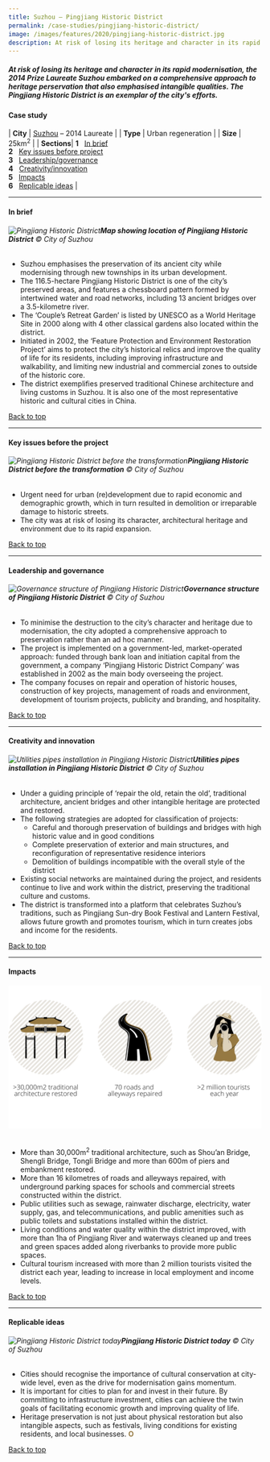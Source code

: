 ```yaml
---
title: Suzhou – Pingjiang Historic District
permalink: /case-studies/pingjiang-historic-district/
image: /images/features/2020/pingjiang-historic-district.jpg
description: At risk of losing its heritage and character in its rapid modernisation, the 2014 Prize Laureate Suzhou embarked on a comprehensive approach to heritage perservation that also emphasised intangible qualities. The Pingjiang Historic District is an exemplar of the city's efforts.
---
```


##### At risk of losing its heritage and character in its rapid modernisation, the 2014 Prize Laureate Suzhou embarked on a comprehensive approach to heritage perservation that also emphasised intangible qualities. The Pingjiang Historic District is an exemplar of the city's efforts. 

#### **Case study**

| **City** | [Suzhou](/suzhou/) – 2014 Laureate |
| **Type** | Urban regeneration |
| **Size** | 25km<sup>2</sup> |
| **Sections**| **1** &nbsp; [In brief](#in-brief) <br> **2** &nbsp; [Key issues before project](#key-issues-before-the-project) <br> **3** &nbsp; [Leadership/governance](#leadership-and-governance) <br> **4** &nbsp; [Creativity/innovation](#creativity-and-innovation) <br> **5** &nbsp; [Impacts](#impacts) <br> **6** &nbsp; [Replicable ideas](#replicable-ideas) |

---

#### **In brief**

###### ![Pingjiang Historic District](/images/features/2020/pingjiang-map.jpg/)**Map showing location of Pingjiang Historic District** © City of Suzhou

- Suzhou emphasises the preservation of its ancient city while modernising through new townships in its urban development.
- The 116.5-hectare Pingjiang Historic District is one of the city’s preserved areas, and features a chessboard pattern formed by intertwined water and road networks, including 13 ancient bridges over a 3.5-kilometre river. 
- The ‘Couple’s Retreat Garden’ is listed by UNESCO as a World Heritage Site in 2000 along with 4 other classical gardens also located within the district.
- Initiated in 2002, the ‘Feature Protection and Environment Restoration Project’ aims to protect the city’s historical relics and improve the quality of life for its residents, including improving infrastructure and walkability, and limiting new industrial and commercial zones to outside of the historic core.  
- The district exemplifies preserved traditional Chinese architecture and living customs in Suzhou. It is also one of the most representative historic and cultural cities in China.

[Back to top](#case-study)

---

#### **Key issues before the project**

###### ![Pingjiang Historic District before the transformation](/images/features/2020/pingjiang-before.jpg/)**Pingjiang Historic District before the transformation** © City of Suzhou

- Urgent need for urban (re)development due to rapid economic and demographic growth, which in turn resulted in demolition or irreparable damage to historic streets. 
- The city was at risk of losing its character, architectural heritage and environment due to its rapid expansion. 

[Back to top](#case-study)

---

#### **Leadership and governance**

###### ![Governance structure of Pingjiang Historic District](/images/features/2020/pingjiang-chart.jpg/)**Governance structure of Pingjiang Historic District** © City of Suzhou

- To minimise the destruction to the city’s character and heritage due to modernisation, the city adopted a comprehensive approach to preservation rather than an ad hoc manner. 
- The project is implemented on a government-led, market-operated approach: funded through bank loan and initiation capital from the government, a company ‘Pingjiang Historic District Company’ was established in 2002 as the main body overseeing the project. 
- The company focuses on repair and operation of historic houses, construction of key projects, management of roads and environment, development of tourism projects, publicity and branding, and hospitality. 

[Back to top](#case-study)

---

#### **Creativity and innovation**

###### ![Utilities pipes installation in Pingjiang Historic District](/images/features/2020/pipe-installation.jpg/)**Utilities pipes installation in Pingjiang Historic District** © City of Suzhou

- Under a guiding principle of ‘repair the old, retain the old’, traditional architecture, ancient bridges and other intangible heritage are protected and restored. 
- The following strategies are adopted for classification of projects: 
  - Careful and thorough preservation of buildings and bridges with high historic value and in good conditions
  - Complete preservation of exterior and main structures, and reconfiguration of representative residence interiors 
  - Demolition of buildings incompatible with the overall style of the district
- Existing social networks are maintained during the project, and residents continue to live and work within the district, preserving the traditional culture and customs. 
- The district is transformed into a platform that celebrates Suzhou’s traditions, such as Pingjiang Sun-dry Book Festival and Lantern Festival, allows future growth and promotes tourism, which in turn creates jobs and income for the residents. 

[Back to top](#case-study)

---

#### **Impacts**

###### ![Impacts](/images/features/2020/impacts-suzhou2.png/)

- More than 30,000m<sup>2</sup> traditional architecture, such as Shou’an Bridge, Shengli Bridge, Tongli Bridge and more than 600m of piers and embankment restored.
- More than 16 kilometres of roads and alleyways repaired, with underground parking spaces for schools and commercial streets constructed within the district.
- Public utilities such as sewage, rainwater discharge, electricity, water supply, gas, and telecommunications, and public amenities such as public toilets and substations installed within the district. 
- Living conditions and water quality within the district improved, with more than 1ha of Pingjiang River and waterways cleaned up and trees and green spaces added along riverbanks to provide more public spaces. 
- Cultural tourism increased with more than 2 million tourists visited the district each year, leading to increase in local employment and income levels. 

[Back to top](#case-study)

---

#### **Replicable ideas**

###### ![Pingjiang Historic District today](/images/features/2020/balancing-old-new.jpg/)**Pingjiang Historic District today** © City of Suzhou

- Cities should recognise the importance of cultural conservation at city-wide level, even as the drive for modernisation gains momentum.
- It is important for cities to plan for and invest in their future. By committing to infrastructure investment, cities can achieve the twin goals of facilitating economic growth and improving quality of life. 
- Heritage preservation is not just about physical restoration but also intangible aspects, such as festivals, living conditions for existing residents, and local businesses. **<font color="#967942">O</font>**

[Back to top](#case-study)

